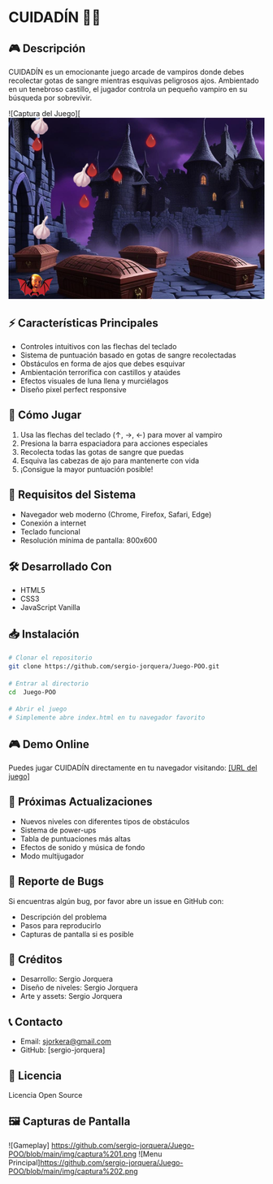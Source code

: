 # CUIDADÍN 🧛‍♂️

## 🎮 Descripción
CUIDADÍN es un emocionante juego arcade de vampiros donde debes recolectar gotas de sangre mientras esquivas peligrosos ajos. Ambientado en un tenebroso castillo, el jugador controla un pequeño vampiro en su búsqueda por sobrevivir.

![Captura del Juego][
![Captura del juego](https://raw.githubusercontent.com/sergio-jorquera/Juego-POO/main/img/captura%201.png)
## ⚡ Características Principales
- Controles intuitivos con las flechas del teclado
- Sistema de puntuación basado en gotas de sangre recolectadas
- Obstáculos en forma de ajos que debes esquivar
- Ambientación terrorífica con castillos y ataúdes
- Efectos visuales de luna llena y murciélagos
- Diseño pixel perfect responsive

## 🎯 Cómo Jugar
1. Usa las flechas del teclado (↑, →, ←) para mover al vampiro
2. Presiona la barra espaciadora para acciones especiales
3. Recolecta todas las gotas de sangre que puedas
4. Esquiva las cabezas de ajo para mantenerte con vida
5. ¡Consigue la mayor puntuación posible!

## 🔧 Requisitos del Sistema
- Navegador web moderno (Chrome, Firefox, Safari, Edge)
- Conexión a internet
- Teclado funcional
- Resolución mínima de pantalla: 800x600

## 🛠️ Desarrollado Con
- HTML5
- CSS3
- JavaScript Vanilla


## 📥 Instalación
```bash
# Clonar el repositorio
git clone https://github.com/sergio-jorquera/Juego-POO.git

# Entrar al directorio
cd  Juego-POO

# Abrir el juego
# Simplemente abre index.html en tu navegador favorito
```

## 🎮 Demo Online
Puedes jugar CUIDADÍN directamente en tu navegador visitando:
[[URL del juego]](https://sergio-jorquera.github.io/Juego-POO/)

## 🚀 Próximas Actualizaciones
- Nuevos niveles con diferentes tipos de obstáculos
- Sistema de power-ups
- Tabla de puntuaciones más altas
- Efectos de sonido y música de fondo
- Modo multijugador

## 🐛 Reporte de Bugs
Si encuentras algún bug, por favor abre un issue en GitHub con:
- Descripción del problema
- Pasos para reproducirlo
- Capturas de pantalla si es posible

## 👥 Créditos
- Desarrollo: Sergio Jorquera
- Diseño de niveles: Sergio Jorquera
- Arte y assets: Sergio Jorquera

## 📞 Contacto
- Email: sjorkera@gmail.com
- GitHub: [sergio-jorquera]

## 📜 Licencia
Licencia Open Source

## 🖼️ Capturas de Pantalla
![Gameplay] https://github.com/sergio-jorquera/Juego-POO/blob/main/img/captura%201.png
![Menu Principal]https://github.com/sergio-jorquera/Juego-POO/blob/main/img/captura%202.png
